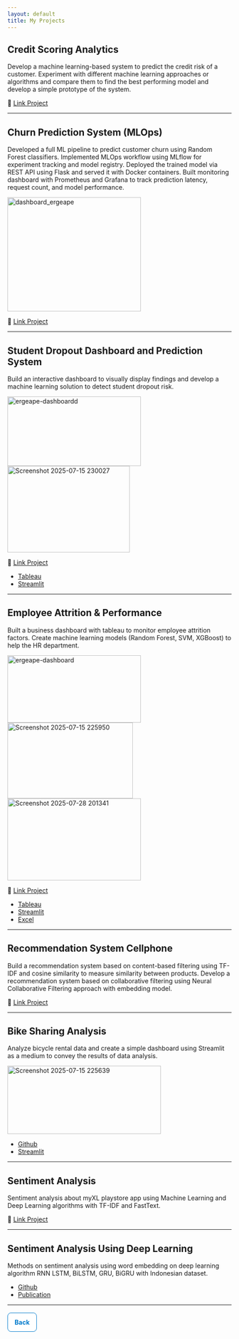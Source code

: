 ```yaml
---
layout: default
title: My Projects
---
```


## Credit Scoring Analytics
Develop a machine learning-based system to predict the credit risk of a customer. Experiment with different machine learning approaches or algorithms and compare them to find the best performing model and develop a simple prototype of the system.

🔗 [Link Project](https://github.com/rizalgibran08/credit-scoring-analytics)

---

## Churn Prediction System (MLOps)
Developed a full ML pipeline to predict customer churn using Random Forest classifiers. Implemented MLOps workflow using MLflow for experiment tracking and model registry. Deployed the trained model via REST API using Flask and served it with Docker containers. Built monitoring dashboard with Prometheus and Grafana to track prediction latency, request count, and model performance.

<img width="300" height="256" alt="dashboard_ergeape" src="https://github.com/user-attachments/assets/b068101b-2e65-4076-8fdb-4457d62a0ddd" />

🔗 [Link Project](https://github.com/rizalgibran08/churn-prediction-system)

---

## Student Dropout Dashboard and Prediction System
Build an interactive dashboard to visually display findings and develop a machine learning solution to detect student dropout risk. 

<img width="300" height="156" alt="ergeape-dashboardd" src="https://github.com/user-attachments/assets/a607d441-caa1-4fa0-ad40-7bd04c389194" />
<img width="275" height="194" alt="Screenshot 2025-07-15 230027" src="https://github.com/user-attachments/assets/f8605956-1060-44ca-ab42-313ae02ae832" />

🔗 [Link Project](https://github.com/rizalgibran08/students-performance-and-dropout_dashboard-prediction)
* [Tableau](https://public.tableau.com/app/profile/aldrin.ergeape/viz/students_performance/Dashboard1)
* [Streamlit](https://prediction-of-student-dropout.streamlit.app/)

---

## Employee Attrition & Performance
Built a business dashboard with tableau to monitor employee attrition factors. Create machine learning models (Random Forest, SVM, XGBoost) to help the HR department.

<img width="300" height="151" alt="ergeape-dashboard" src="https://github.com/user-attachments/assets/c18d9665-7ae0-4321-a25b-3f29ac6789bf" />
<img width="282" height="170" alt="Screenshot 2025-07-15 225950" src="https://github.com/user-attachments/assets/36215faa-eec9-4ab8-9032-5b575471d73c" />
<img width="300" height="184" alt="Screenshot 2025-07-28 201341" src="https://github.com/user-attachments/assets/476aba8b-f3c8-4793-b9e2-fa53bce8bc1a" />

🔗 [Link Project](https://github.com/rizalgibran08/employee-attrition-analysis)
* [Tableau](https://public.tableau.com/app/profile/aldrin.ergeape/viz/HRD_17470193340890/Dashboard1)
* [Streamlit](https://prediction-employee-attrition.streamlit.app/)
* [Excel](https://1drv.ms/x/c/4e45fb364fb39f66/EY04y1-nUJ5Kv3--sDNhgCgBcRmxo-XTZ_dLDICGB2oIVw?e=50eQOE)

---

## Recommendation System Cellphone
Build a recommendation system based on content-based filtering using TF-IDF and cosine similarity to measure similarity between products. Develop a recommendation system based on collaborative filtering using Neural Collaborative Filtering approach with embedding model.

🔗 [Link Project](https://github.com/rizalgibran08/recommendation-system-cellphone)

---

## Bike Sharing Analysis
Analyze bicycle rental data and create a simple dashboard using Streamlit as a medium to convey the results of data analysis.

<img width="345" height="153" alt="Screenshot 2025-07-15 225639" src="https://github.com/user-attachments/assets/7335d8d7-fe5f-4321-a9c5-3e3387578a5d" />

* [Github](https://github.com/rizalgibran08/bike-analysis)
* [Streamlit](https://bike-analysis-ergeape.streamlit.app/)

---

## Sentiment Analysis
Sentiment analysis about myXL playstore app using Machine Learning and Deep Learning algorithms with TF-IDF and FastText.

🔗 [Link Project](https://github.com/rizalgibran08/sentiment-analysis-myxl-playstore)

---

## Sentiment Analysis Using Deep Learning
Methods on sentiment analysis using word embedding on deep learning algorithm RNN LSTM, BiLSTM, GRU, BiGRU with Indonesian dataset.
* [Github](https://github.com/rizalgibran08/Deep_Learning-Sentiment_Analysis)
* [Publication](https://doi.org/10.33480/jitk.v10i1.5280)

---

<div style="margin-top: 30px;">
  <a href="./" class="button-custom">Back</a>
</div>

<!-- STYLE CUSTOM BUTTON -->
<style>
.button-custom {
  padding: 12px 15px;
  font-size: 14px;
  border: 1px solid #007acc;
  background-color: white;
  color: #007acc;
  border-radius: 8px;
  cursor: pointer;
  text-decoration: none;
  font-weight: bold;
}

.button-custom:hover {
  background-color: #007acc;
  color: white;
}
</style>
